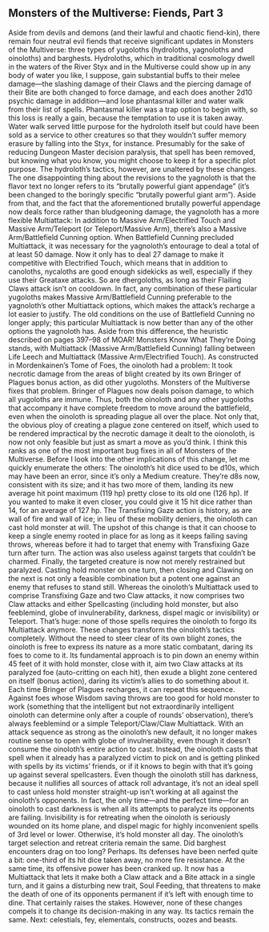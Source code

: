 ## Monsters of the Multiverse: Fiends, Part 3

Aside from devils and demons (and their lawful and chaotic fiend-kin), there remain four neutral evil fiends that receive significant updates in Monsters of the Multiverse: three types of yugoloths (hydroloths, yagnoloths and oinoloths) and barghests.
Hydroloths, which in traditional cosmology dwell in the waters of the River Styx and in the Multiverse could show up in any body of water you like, I suppose, gain substantial buffs to their melee damage—the slashing damage of their Claws and the piercing damage of their Bite are both changed to force damage, and each does another 2d10 psychic damage in addition—and lose phantasmal killer and water walk from their list of spells. Phantasmal killer was a trap option to begin with, so this loss is really a gain, because the temptation to use it is taken away. Water walk served little purpose for the hydroloth itself but could have been sold as a service to other creatures so that they wouldn’t suffer memory erasure by falling into the Styx, for instance. Presumably for the sake of reducing Dungeon Master decision paralysis, that spell has been removed, but knowing what you know, you might choose to keep it for a specific plot purpose. The hydroloth’s tactics, however, are unaltered by these changes.
The one disappointing thing about the revisions to the yagnoloth is that the flavor text no longer refers to its “brutally powerful giant appendage” (it’s been changed to the boringly specific “brutally powerful giant arm”). Aside from that, and the fact that the aforementioned brutally powerful appendage now deals force rather than bludgeoning damage, the yagnoloth has a more flexible Multiattack: In addition to Massive Arm/Electrified Touch and Massive Arm/Teleport (or Teleport/Massive Arm), there’s also a Massive Arm/Battlefield Cunning option.
When Battlefield Cunning precluded Multiattack, it was necessary for the yagnoloth’s entourage to deal a total of at least 50 damage. Now it only has to deal 27 damage to make it competitive with Electrified Touch, which means that in addition to canoloths, nycaloths are good enough sidekicks as well, especially if they use their Greataxe attacks. So are dhergoloths, as long as their Flailing Claws attack isn’t on cooldown. In fact, any combination of these particular yugoloths makes Massive Arm/Battlefield Cunning preferable to the yagnoloth’s other Multiattack options, which makes the attack’s recharge a lot easier to justify. The old conditions on the use of Battlefield Cunning no longer apply; this particular Multiattack is now better than any of the other options the yagnoloth has. Aside from this difference, the heuristic described on pages 397–98 of MOAR! Monsters Know What They’re Doing stands, with Multiattack (Massive Arm/Battlefield Cunning) falling between Life Leech and Multiattack (Massive Arm/Electrified Touch).
As constructed in Mordenkainen’s Tome of Foes, the oinoloth had a problem: It took necrotic damage from the areas of blight created by its own Bringer of Plagues bonus action, as did other yugoloths. Monsters of the Multiverse fixes that problem. Bringer of Plagues now deals poison damage, to which all yugoloths are immune. Thus, both the oinoloth and any other yugoloths that accompany it have complete freedom to move around the battlefield, even when the oinoloth is spreading plague all over the place. Not only that, the obvious ploy of creating a plague zone centered on itself, which used to be rendered impractical by the necrotic damage it dealt to the oionoloth, is now not only feasible but just as smart a move as you’d think. I think this ranks as one of the most important bug fixes in all of Monsters of the Multiverse.
Before I look into the other implications of this change, let me quickly enumerate the others: The oinoloth’s hit dice used to be d10s, which may have been an error, since it’s only a Medium creature. They’re d8s now, consistent with its size; and it has two more of them, landing its new average hit point maximum (119 hp) pretty close to its old one (126 hp). If you wanted to make it even closer, you could give it 15 hit dice rather than 14, for an average of 127 hp. The Transfixing Gaze action is history, as are wall of fire and wall of ice; in lieu of these mobility deniers, the oinoloth can cast hold monster at will. The upshot of this change is that it can choose to keep a single enemy rooted in place for as long as it keeps failing saving throws, whereas before it had to target that enemy with Transfixing Gaze turn after turn. The action was also useless against targets that couldn’t be charmed. Finally, the targeted creature is now not merely restrained but paralyzed. Casting hold monster on one turn, then closing and Clawing on the next is not only a feasible combination but a potent one against an enemy that refuses to stand still.
Whereas the oinoloth’s Multiattack used to comprise Transfixing Gaze and two Claw attacks, it now comprises two Claw attacks and either Spellcasting (including hold monster, but also feeblemind, globe of invulnerability, darkness, dispel magic or invisibility) or Teleport. That’s huge: none of those spells requires the oinoloth to forgo its Multiattack anymore.
These changes transform the oinoloth’s tactics completely. Without the need to steer clear of its own blight zones, the oinoloth is free to express its nature as a more static combatant, daring its foes to come to it. Its fundamental approach is to pin down an enemy within 45 feet of it with hold monster, close with it, aim two Claw attacks at its paralyzed foe (auto-critting on each hit), then exude a blight zone centered on itself (bonus action), daring its victim’s allies to do something about it. Each time Bringer of Plagues recharges, it can repeat this sequence.
Against foes whose Wisdom saving throws are too good for hold monster to work (something that the intelligent but not extraordinarily intelligent oinoloth can determine only after a couple of rounds’ observation), there’s always feeblemind or a simple Teleport/Claw/Claw Multiattack. With an attack sequence as strong as the oinoloth’s new default, it no longer makes routine sense to open with globe of invulnerability, even though it doesn’t consume the oinoloth’s entire action to cast. Instead, the oinoloth casts that spell when it already has a paralyzed victim to pick on and is getting plinked with spells by its victims’ friends, or if it knows to begin with that it’s going up against several spellcasters.
Even though the oinoloth still has darkness, because it nullifies all sources of attack roll advantage, it’s not an ideal spell to cast unless hold monster straight-up isn’t working at all against the oinoloth’s opponents. In fact, the only time—and the perfect time—for an oinoloth to cast darkness is when all its attempts to paralyze its opponents are failing. Invisibility is for retreating when the oinoloth is seriously wounded on its home plane, and dispel magic for highly inconvenient spells of 3rd level or lower. Otherwise, it’s hold monster all day. The oinoloth’s target selection and retreat criteria remain the same.
Did barghest encounters drag on too long? Perhaps. Its defenses have been nerfed quite a bit: one-third of its hit dice taken away, no more fire resistance. At the same time, its offensive power has been cranked up. It now has a Multiattack that lets it make both a Claw attack and a Bite attack in a single turn, and it gains a disturbing new trait, Soul Feeding, that threatens to make the death of one of its opponents permanent if it’s left with enough time to dine. That certainly raises the stakes. However, none of these changes compels it to change its decision-making in any way. Its tactics remain the same.
Next: celestials, fey, elementals, constructs, oozes and beasts.
